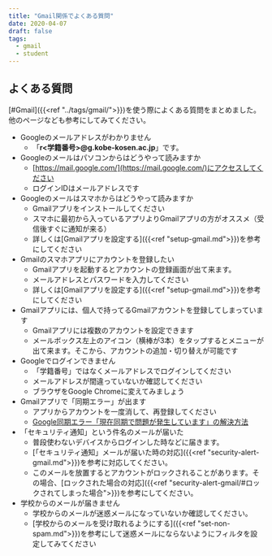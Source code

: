 ```yaml
---
title: "Gmail関係でよくある質問"
date: 2020-04-07
draft: false
tags: 
  - gmail
  - student
---
```


## よくある質問
[#Gmail]({{<ref "../tags/gmail/">}})を使う際によくある質問をまとめました。他のページなども参考にしてみてください。

- Googleのメールアドレスがわかりません
	- 「**r<学籍番号>@g.kobe-kosen.ac.jp**」です。
- Googleのメールはパソコンからはどうやって読みますか
	- [https://mail.google.com/](https://mail.google.com/)にアクセスしてください
	- ログインIDはメールアドレスです
- Googleのメールはスマホからはどうやって読みますか
	- Gmailアプリをインストールしてください
	- スマホに最初から入っているアプリよりGmailアプリの方がオススメ（受信後すぐに通知が来る）
	- 詳しくは[Gmailアプリを設定する]({{<ref "setup-gmail.md">}})を参考にしてください
- Gmailのスマホアプリにアカウントを登録したい
	- Gmailアプリを起動するとアカウントの登録画面が出て来ます。
	- メールアドレスとパスワードを入力してください
	- 詳しくは[Gmailアプリを設定する]({{<ref "setup-gmail.md">}})を参考にしてください
- Gmailアプリには、個人で持ってるGmailアカウントを登録してしまっています
	- Gmailアプリには複数のアカウントを設定できます
	- メールボックス左上のアイコン（横棒が3本）をタップするとメニューが出て来ます。そこから、アカウントの追加・切り替えが可能です
- Googleでログインできません
	- 「学籍番号」ではなくメールアドレスでログインしてください
	- メールアドレスが間違っていないか確認してください
	- ブラウザをGoogle Chromeに変えてみましょう
- Gmailアプリで「同期エラー」が出ます
	- アプリからアカウントを一度消して、再登録してください
	- [Google同期エラー「現在同期で問題が発生しています」の解決方法](https://www.iscle.com/web-it/douki-error.html)
- 「セキュリティ通知」という件名のメールが届いた
	- 普段使わないデバイスからログインした時などに届きます。
	- [「セキュリティ通知」メールが届いた時の対応]({{<ref "security-alert-gmail.md">}})を参考に対応してください。
	- このメールを放置するとアカウントがロックされることがあります。その場合、[ロックされた場合の対応]({{<ref "security-alert-gmail/#ロックされてしまった場合">}})を参考にしてください。
- 学校からのメールが届きません
	- 学校からのメールが迷惑メールになっていないか確認してください。
	- [学校からのメールを受け取れるようにする]({{<ref "set-non-spam.md">}})を参考にして迷惑メールにならないようにフィルタを設定してみてください

